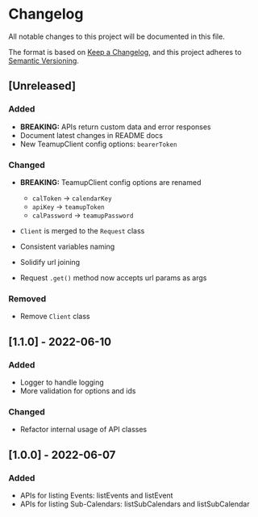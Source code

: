 # Changelog

All notable changes to this project will be documented in this file.

The format is based on [Keep a Changelog](https://keepachangelog.com/en/1.1.0/),
and this project adheres to [Semantic Versioning](https://semver.org/spec/v2.0.0.html).

## [Unreleased]

### Added

- **BREAKING:** APIs return custom data and error responses
- Document latest changes in README docs
- New TeamupClient config options: `bearerToken`

### Changed

- **BREAKING:** TeamupClient config options are renamed

  - `calToken` -> `calendarKey`
  - `apiKey` -> `teamupToken`
  - `calPassword` -> `teamupPassword`

- `Client` is merged to the `Request` class
- Consistent variables naming
- Solidify url joining
- Request `.get()` method now accepts url params as args

### Removed

- Remove `Client` class

## [1.1.0] - 2022-06-10

### Added

- Logger to handle logging
- More validation for options and ids

### Changed

- Refactor internal usage of API classes

## [1.0.0] - 2022-06-07

### Added

- APIs for listing Events: listEvents and listEvent
- APIs for listing Sub-Calendars: listSubCalendars and listSubCalendar
